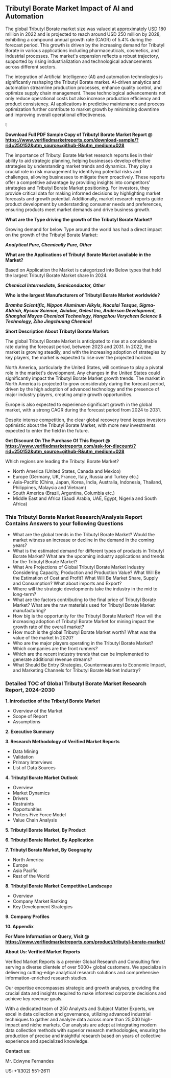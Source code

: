 <h2>Tributyl Borate Market Impact of AI and Automation</h2><p>The global Tributyl Borate market size was valued at approximately USD 180 million in 2022 and is projected to reach around USD 250 million by 2028, exhibiting a compound annual growth rate (CAGR) of 5.4% during the forecast period. This growth is driven by the increasing demand for Tributyl Borate in various applications including pharmaceuticals, cosmetics, and industrial processes. The market's expansion reflects a robust trajectory, supported by rising industrialization and technological advancements across different sectors.</p><p>The integration of Artificial Intelligence (AI) and automation technologies is significantly reshaping the Tributyl Borate market. AI-driven analytics and automation streamline production processes, enhance quality control, and optimize supply chain management. These technological advancements not only reduce operational costs but also increase production efficiency and product consistency. AI applications in predictive maintenance and process optimization further contribute to market growth by minimizing downtime and improving overall operational effectiveness.</p>t</p><p id="" class=""><strong>Download Full PDF Sample Copy of Tributyl Borate Market Report @ <a href="https://www.verifiedmarketreports.com/download-sample/?rid=250152&utm_source=github-R&utm_medium=028" target="_blank">https://www.verifiedmarketreports.com/download-sample/?rid=250152&utm_source=github-R&utm_medium=028</a></strong></p><p>The importance of&nbsp;Tributyl Borate Market research reports lies in their ability to aid strategic planning, helping businesses develop effective strategies by understanding market trends and dynamics. They play a crucial role in risk management by identifying potential risks and challenges, allowing businesses to mitigate them proactively. These reports offer a competitive advantage by providing insights into competitors' strategies and Tributyl Borate Market positioning. For investors, they provide critical data for making informed decisions by highlighting market forecasts and growth potential. Additionally, market research reports guide product development by understanding consumer needs and preferences, ensuring products meet market demands and drive business growth.</p><p><strong>What are the&nbsp;Type driving the growth of the Tributyl Borate Market?</strong></p><p id="" class="">Growing demand for below Type around the world has had a direct impact on the growth of the Tributyl Borate Market:</p><em><strong>Analytical Pure, Chemically Pure, Other</strong></em></p><strong>What are the&nbsp;Applications&nbsp;of Tributyl Borate Market available in the Market?</strong></p><p id="" class="">Based on Application the Market is categorized into Below types that held the largest Tributyl Borate Market share In 2024.</p><em><strong>Chemical Intermediate, Semiconductor, Other</strong></em></p><strong>Who is the largest Manufacturers of Tributyl Borate Market worldwide?</strong></p><p><em><strong>Bramha Scientific, Nippon Aluminum Alkyls, Nacalai Tesque, Sigma-Aldrich, Ryscor Science, Aviabor, Gelest Inc, Anderson Development, Shanghai Mayao Chemical Technology, Hangzhou Verychem Science & Technology, Zibo Jingchuang Chemical</strong></em></p><p id="" class=""><strong>Short Description About Tributyl Borate Market:</strong></p><p>The global Tributyl Borate Market is anticipated to rise at a considerable rate during the forecast period, between 2023 and 2031. In 2022, the market is growing steadily, and with the increasing adoption of strategies by key players, the market is expected to rise over the projected horizon.</p><p>North America, particularly the United States, will continue to play a pivotal role in the market's development. Any changes in the United States could significantly impact the Tributyl Borate Market growth trends. The market in North America is projected to grow considerably during the forecast period, driven by the high adoption of advanced technology and the presence of major industry players, creating ample growth opportunities.</p><p>Europe is also expected to experience significant growth in the global market, with a strong CAGR during the forecast period from 2024 to 2031.</p><p>Despite intense competition, the clear global recovery trend keeps investors optimistic about the Tributyl Borate Market, with more new investments expected to enter the field in the future.</p><p id="" class=""><strong>Get Discount On The Purchase Of This Report @ <a href="https://www.verifiedmarketreports.com/ask-for-discount/?rid=250152&utm_source=github-R&utm_medium=028" target="_blank">https://www.verifiedmarketreports.com/ask-for-discount/?rid=250152&utm_source=github-R&utm_medium=028</a></strong></p>Which regions are leading the Tributyl Borate Market?</p><ul><li>North America (United States, Canada and Mexico)</li><li>Europe (Germany, UK, France, Italy, Russia and Turkey etc.)</li><li>Asia-Pacific (China, Japan, Korea, India, Australia, Indonesia, Thailand, Philippines, Malaysia and Vietnam)</li><li>South America (Brazil, Argentina, Columbia etc.)</li><li>Middle East and Africa (Saudi Arabia, UAE, Egypt, Nigeria and South Africa)</li></ul><h3 id="" class="">This Tributyl Borate Market Research/Analysis Report Contains Answers to your following Questions</h3><ul><li>What are the global trends in the Tributyl Borate Market? Would the market witness an increase or decline in the demand in the coming years?</li><li>What is the estimated demand for different types of products in Tributyl Borate Market? What are the upcoming industry applications and trends for the Tributyl Borate Market?</li><li>What Are Projections of Global Tributyl Borate Market Industry Considering Capacity, Production and Production Value? What Will Be the Estimation of Cost and Profit? What Will Be Market Share, Supply and Consumption? What about imports and Export?</li><li>Where will the strategic developments take the industry in the mid to long-term?</li><li>What are the factors contributing to the final price of Tributyl Borate Market? What are the raw materials used for Tributyl Borate Market manufacturing?</li><li>How big is the opportunity for the Tributyl Borate Market? How will the increasing adoption of Tributyl Borate Market for mining impact the growth rate of the overall market?</li><li>How much is the global Tributyl Borate Market worth? What was the value of the market In 2020?</li><li>Who are the major players operating in the Tributyl Borate Market? Which companies are the front runners?</li><li>Which are the recent industry trends that can be implemented to generate additional revenue streams?</li><li>What Should Be Entry Strategies, Countermeasures to Economic Impact, and Marketing Channels for Tributyl Borate Market Industry?</li></ul><h3 id="" class="">Detailed TOC of Global Tributyl Borate Market Research Report, 2024-2030</h3><p id="" class=""><strong>1. Introduction of the Tributyl Borate Market</strong></p><ul><li>Overview of the Market</li><li>Scope of Report</li><li>Assumptions</li></ul><p id="" class=""><strong>2. Executive Summary</strong></p><p id="" class=""><strong>3. Research Methodology of Verified Market Reports</strong></p><ul><li>Data Mining</li><li>Validation</li><li>Primary Interviews</li><li>List of Data Sources</li></ul><p id="" class=""><strong>4. Tributyl Borate Market Outlook</strong></p><ul><li>Overview</li><li>Market Dynamics</li><li>Drivers</li><li>Restraints</li><li>Opportunities</li><li>Porters Five Force Model</li><li>Value Chain Analysis</li></ul><p id="" class=""><strong>5. Tributyl Borate Market, By Product</strong></p><p id="" class=""><strong>6. Tributyl Borate Market, By Application</strong></p><p id="" class=""><strong>7. Tributyl Borate Market, By Geography</strong></p><ul><li>North America</li><li>Europe</li><li>Asia Pacific</li><li>Rest of the World</li></ul><p id="" class=""><strong>8. Tributyl Borate Market Competitive Landscape</strong></p><ul><li>Overview</li><li>Company Market Ranking</li><li>Key Development Strategies</li></ul><p id="" class=""><strong>9. Company Profiles</strong></p><p id="" class=""><strong>10. Appendix</strong></p><p id="" class=""><strong>For More Information or Query, Visit @ <a href="https://www.verifiedmarketreports.com/product/tributyl-borate-market/" target="_blank">https://www.verifiedmarketreports.com/product/tributyl-borate-market/</a></strong></p><p id="" class=""><strong>About Us: Verified Market Reports</strong></p><p id="" class="">Verified Market Reports is a premier Global Research and Consulting firm serving a diverse clientele of over 5000+ global customers. We specialize in delivering cutting-edge analytical research solutions and comprehensive information-enriched research studies.</p><p id="" class="">Our expertise encompasses strategic and growth analyses, providing the crucial data and insights required to make informed corporate decisions and achieve key revenue goals.</p><p id="" class="">With a dedicated team of 250 Analysts and Subject Matter Experts, we excel in data collection and governance, utilizing advanced industrial techniques to gather and analyze data across more than 25,000 high-impact and niche markets. Our analysts are adept at integrating modern data collection methods with superior research methodologies, ensuring the production of precise and insightful research based on years of collective experience and specialized knowledge.</p><p id="" class=""><strong>Contact us:</strong></p><p id="" class="">Mr. Edwyne Fernandes</p><p id="" class="">US: +1(302) 551-2611</p>